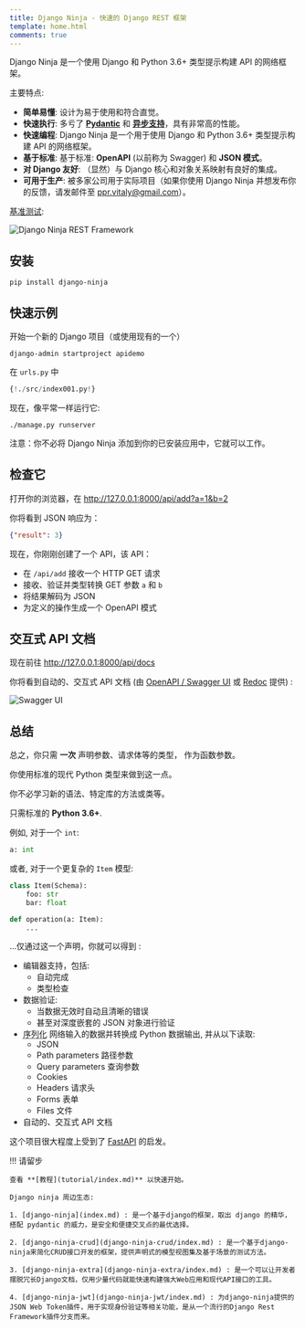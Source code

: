 ```yaml
---
title: Django Ninja - 快速的 Django REST 框架
template: home.html
comments: true
---
```


Django Ninja 是一个使用 Django 和 Python 3.6+ 类型提示构建 API 的网络框架。

主要特点:

 - **简单易懂**: 设计为易于使用和符合直觉。
 - **快速执行**: 多亏了 **<a href="https://pydantic.com.cn" target="_blank">Pydantic</a>** 和 **<a href="guides/async-support/">异步支持</a>**，具有非常高的性能。
 - **快速编程**: Django Ninja 是一个用于使用 Django 和 Python 3.6+ 类型提示构建 API 的网络框架。
 - **基于标准**: 基于标准: **OpenAPI** (以前称为 Swagger) 和 **JSON 模式**。
 - **对 Django 友好**: （显然）与 Django 核心和对象关系映射有良好的集成。
 - **可用于生产**: 被多家公司用于实际项目（如果你使用 Django Ninja 并想发布你的反馈，请发邮件至 ppr.vitaly@gmail.com）。

<a href="https://github.com/vitalik/django-ninja-benchmarks" target="_blank">基准测试</a>:

![Django Ninja REST Framework](img/benchmark.png)

## 安装

```
pip install django-ninja
```

## 快速示例

开始一个新的 Django 项目（或使用现有的一个）
```
django-admin startproject apidemo
```

在 `urls.py` 中

```python hl_lines="3 5 8 9 10 15"
{!./src/index001.py!}
```

现在，像平常一样运行它:
```
./manage.py runserver
```

注意：你不必将 Django Ninja 添加到你的已安装应用中，它就可以工作。     

## 检查它

打开你的浏览器，在 <a href="http://127.0.0.1:8000/api/add?a=1&b=2" target="_blank">http://127.0.0.1:8000/api/add?a=1&b=2</a>

你将看到 JSON 响应为：
```JSON
{"result": 3}
```
现在，你刚刚创建了一个 API，该 API：

 - 在 `/api/add` 接收一个 HTTP GET 请求
 - 接收、验证并类型转换 GET 参数 `a` 和 `b`
 - 将结果解码为 JSON
 - 为定义的操作生成一个 OpenAPI 模式

## 交互式 API 文档

现在前往 <a href="http://127.0.0.1:8000/api/docs" target="_blank">http://127.0.0.1:8000/api/docs</a>

你将看到自动的、交互式 API 文档 (由 <a href="https://github.com/swagger-api/swagger-ui" target="_blank">OpenAPI / Swagger UI</a> 或 <a href="https://github.com/Redocly/redoc" target="_blank">Redoc</a> 提供) :

![Swagger UI](img/index-swagger-ui.png)


## 总结

总之，你只需 **一次** 声明参数、请求体等的类型， 作为函数参数。 

你使用标准的现代 Python 类型来做到这一点。

你不必学习新的语法、特定库的方法或类等。

只需标准的 **Python 3.6+**.

例如, 对于一个 `int`:

```python
a: int
```

或者, 对于一个更复杂的 `Item` 模型:

```python
class Item(Schema):
    foo: str
    bar: float

def operation(a: Item):
    ...
```

...仅通过这一个声明，你就可以得到 :

* 编辑器支持，包括:
    * 自动完成
    * 类型检查
* 数据验证:
    * 当数据无效时自动且清晰的错误
    * 甚至对深度嵌套的 JSON 对象进行验证
* <abbr title="也称为: serialization, parsing, marshalling">序列化</abbr> 网络输入的数据并转换成 Python 数据输出, 并从以下读取:
    * JSON
    * Path parameters 路径参数
    * Query parameters 查询参数
    * Cookies
    * Headers 请求头
    * Forms 表单
    * Files 文件
* 自动的、交互式 API 文档

这个项目很大程度上受到了 <a href="https://fastapi.tiangolo.com/" target="_blank">FastAPI</a> 的启发。

!!! 请留步
    
    查看 **[教程](tutorial/index.md)** 以快速开始。

    Django ninja 周边生态:

    1. [django-ninja](index.md) : 是一个基于django的框架，取出 django 的精华，搭配 pydantic 的威力，是安全和便捷交叉点的最优选择。

    2. [django-ninja-crud](django-ninja-crud/index.md) : 是一个基于django-ninja来简化CRUD接口开发的框架，提供声明式的模型视图集及基于场景的测试方法。

    3. [django-ninja-extra](django-ninja-extra/index.md) : 是一个可以让开发者摆脱冗长Django文档，仅用少量代码就能快速构建强大Web应用和现代API接口的工具。

    4. [django-ninja-jwt](django-ninja-jwt/index.md) : 为django-ninja提供的JSON Web Token插件，用于实现身份验证等相关功能，是从一个流行的Django Rest Framework插件分支而来。
